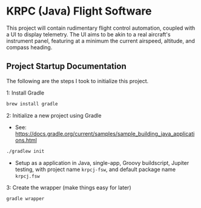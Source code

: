 # KRPC (Java) Flight Software

This project will contain rudimentary flight control automation, coupled with a
UI to display telemetry. The UI aims to be akin to a real aircraft's instrument
panel, featuring at a minimum the current airspeed, altitude, and compass
heading.

## Project Startup Documentation

The following are the steps I took to initialize this project.

1: Install Gradle
```sh
brew install gradle
```

2: Initialize a new project using Gradle
- See: https://docs.gradle.org/current/samples/sample_building_java_applications.html
```sh
./gradlew init
```
- Setup as a application in Java, single-app, Groovy buildscript, Jupiter
  testing, with project name `krpcj-fsw`, and default package name `krpcj.fsw`

3: Create the wrapper (make things easy for later)
```sh
gradle wrapper
```
